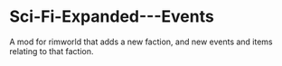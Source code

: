 # Sci-Fi-Expanded---Events
 A mod for rimworld that adds a new faction, and new events and items relating to that faction.
